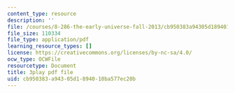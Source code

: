 ```yaml
---
content_type: resource
description: ''
file: /courses/8-286-the-early-universe-fall-2013/cb950383a94305d1894010ba577ec20b_45RQrWHzovU.pdf
file_size: 110334
file_type: application/pdf
learning_resource_types: []
license: https://creativecommons.org/licenses/by-nc-sa/4.0/
ocw_type: OCWFile
resourcetype: Document
title: 3play pdf file
uid: cb950383-a943-05d1-8940-10ba577ec20b
---
```

